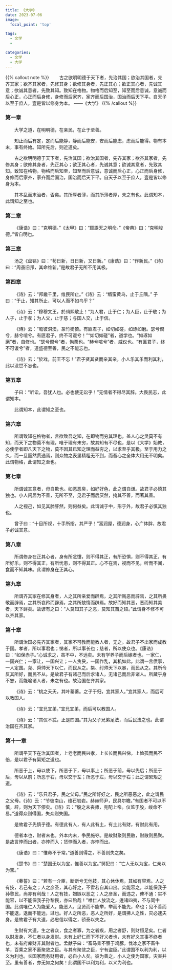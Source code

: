 ```yaml
---
title: 《大学》
date: 2023-07-06
image:
  focal_point: 'top'

tags:
  - 文学
  - 

categories:
  - 文学
  - 大学
---
```

{{% callout note %}}
&emsp;&emsp;古之欲明明德于天下者，先治其国；欲治其国者，先齐其家；欲齐其家者，先修其身；欲修其身者，先正其心；欲正其心者，先诚其意；欲诚其意者，先致其知。致知在格物。物格而后知至，知至而后意诚，意诚而后心正，心正而后身修，身修而后家齐，家齐而后国治，国治而后天下平。自天子以至于庶人，壹是皆以修身为本。
——《大学》
{{% /callout %}}
&emsp;&emsp;
<!--more-->
### 第一章
&emsp;&emsp;大学之道，在明明德，在亲民，在止于至善。

&emsp;&emsp;知止而后有定，定而后能静，静而后能安，安而后能虑，虑而后能得。物有本末，事有终始。知所先后，则近道矣。

&emsp;&emsp;古之欲明明德于天下者，先治其国；欲治其国者，先齐其家；欲齐其家者，先修其身；欲修其身者，先正其心；欲正其心者，先诚其意；欲诚其意者，先致其知。致知在格物。物格而后知至，知至而后意诚，意诚而后心正，心正而后身修，身修而后家齐，家齐而后国治，国治而后天下平。自天子以至于庶人，壹是皆以修身为本。

&emsp;&emsp;其本乱而末治者，否矣。其所厚者薄，而其所薄者厚，未之有也。此谓知本，此谓知之至也。

### 第二章 
&emsp;&emsp;《康诰》曰：“克明德。”《太甲》曰：“顾諟天之明命。”《帝典》曰：“克明峻德。”皆自明也。

### 第三章
&emsp;&emsp;汤之《盘铭》曰：“苟日新，日日新，又日新。”《康诰》曰：“作新民。”《诗》曰：“周虽旧邦，其命维新。”是故君子无所不用其极。

### 第四章
&emsp;&emsp;《诗》云：“邦畿千里，维民所止。”《诗》云：“缗蛮黄鸟，止于丘隅。” 子曰：“于止，知其所止，可以人而不如鸟乎？”

&emsp;&emsp;《诗》云：“穆穆文王，於缉熙敬止！”为人君，止于仁；为人臣，止于敬；为人子，止于孝；为人父，止于慈；与国人交，止于信。

&emsp;&emsp;《诗》云：“瞻彼淇澳，菉竹猗猗。有匪君子，如切如磋，如琢如磨。瑟兮僴兮，赫兮喧兮。有匪君子，终不可谖兮！”“如切如磋”者，道学也。“如琢如磨”者，自修也。“瑟兮僴兮”者，恂栗也。“赫兮喧兮”者，威仪也。“有匪君子，终不可谖兮”者，道盛德至善，民之不能忘也。

&emsp;&emsp;《诗》云：“於戏，前王不忘！”君子贤其贤而亲其亲，小人乐其乐而利其利，此以没世不忘也。

### 第五章
&emsp;&emsp;子曰：“听讼，吾犹人也。必也使无讼乎！”无情者不得尽其辞。大畏民志，此谓知本。

&emsp;&emsp;此谓知本，此谓知之至也。


### 第六章

&emsp;&emsp;所谓致知在格物者，言欲致吾之知，在即物而穷其理也。盖人心之灵莫不有知，而天下之物莫不有理，唯于理有未穷，故其知有不尽也，是以《大学》始教，必使学者即凡天下之物，莫不因其已知之理而益穷之，以求至乎其极。至于用力之久，而一旦豁然贯通焉，则众物之表里精粗无不到，而吾心之全体大用无不明矣。此谓物格，此谓知之至也。

### 第七章

&emsp;&emsp;所谓诚其意者，毋自欺也。如恶恶臭，如好好色，此之谓自谦。故君子必慎其独也。小人闲居为不善，无所不至，见君子而后厌然，掩其不善，而著其善。

&emsp;&emsp;人之视己，如见其肺肝然，则何益矣。此谓诚于中，形于外，故君子必慎其独也。

&emsp;&emsp;曾子曰：“十目所视，十手所指，其严乎！”富润屋，德润身，心广体胖，故君子必诚其意。

### 第八章
&emsp;&emsp;所谓修身在正其心者，身有所忿懥，则不得其正，有所恐惧，则不得其正，有所好乐，则不得其正，有所忧患，则不得其正。心不在焉，视而不见，听而不闻，食而不知其味。此谓修身在正其心。

### 第九章

&emsp;&emsp;所谓齐其家在修其身者，人之其所亲爱而辟焉，之其所贱恶而辟焉，之其所畏敬而辟焉，之其所哀矜而辟焉，之其所敖惰而辟焉。故好而知其恶，恶而知其美者，天下鲜矣。故谚有之曰：“人莫知其子之恶，莫知其苗之硕。”此谓身不修不可以齐其家。

### 第十章

&emsp;&emsp;所谓治国必先齐其家者，其家不可教而能教人者，无之。故君子不出家而成教于国。孝者，所以事君也；悌者，所以事长也；慈者，所以使众也。《康诰》曰：“如保赤子。”心诚求之，虽不中，不远矣。未有学养子而后嫁者也。一家仁，一国兴仁；一家让，一国兴让；一人贪戾，一国作乱，其机如此。此谓一言偾事，一人定国。尧、舜帅天下以仁，而民从之。桀、纣帅天下以暴，而民从之。其所令反其所好，而民不从。是故君子有诸己而后求诸人，无诸己而后非诸人。所藏乎身不恕，而能喻诸人者，未之有也。故治国在齐其家。

&emsp;&emsp;《诗》云：“桃之夭夭，其叶蓁蓁。之子于归，宜其家人。”宜其家人，而后可以教国人。

&emsp;&emsp;《诗》云：“宜兄宜弟。”宜兄宜弟，而后可以教国人。

&emsp;&emsp;《诗》云：“其仪不忒，正是四国。”其为父子兄弟足法，而后民法之也。此谓治国在齐其家。

### 第十一章

&emsp;&emsp;所谓平天下在治其国者，上老老而民兴孝，上长长而民兴悌，上恤孤而民不倍，是以君子有絜矩之道也。

&emsp;&emsp;所恶于上，毋以使下，所恶于下，毋以事上；所恶于前，毋以先后；所恶于后，毋以从前；所恶于右，毋以交于左；所恶于左，毋以交于右；此之谓絜矩之道。

&emsp;&emsp;《诗》云：“乐只君子，民之父母。”民之所好好之，民之所恶恶之，此之谓民之父母。《诗》云：“节彼南山，维石岩岩。赫赫师尹，民具尔瞻。”有国者不可以不慎，辟，则为天下僇矣。《诗》云：“殷之未丧师，克配上帝。仪监于殷，峻命不易。”道得众则得国，失众则失国。

&emsp;&emsp;是故君子先慎乎德。有德此有人，有人此有土，有土此有财，有财此有用。

&emsp;&emsp;德者本也，财者末也。外本内末，争民施夺。是故财聚则民散，财散则民聚。是故言悖而出者，亦悖而入；货悖而入者，亦悖而出。

&emsp;&emsp;《康诰》曰：“惟命不于常。”道善则得之，不善则失之矣。

&emsp;&emsp;《楚书》曰：“楚国无以为宝，惟善以为宝。”舅犯曰：“亡人无以为宝，仁亲以为宝。”

&emsp;&emsp;《秦誓》曰：“若有一介臣，断断兮无他技，其心休休焉，其如有容焉。人之有技，若己有之；人之彦圣，其心好之，不啻若自其口出。实能容之，以能保我子孙黎民，尚亦有利哉！人之有技，媢嫉以恶之；人之彦圣，而违之，俾不通：实不能容，以不能保我子孙黎民，亦曰殆哉！”唯仁人放流之，迸诸四夷，不与同中国。此谓唯仁人为能爱人，能恶人。见贤而不能举，举而不能先，命也；见不善而不能退，退而不能远，过也。好人之所恶，恶人之所好，是谓拂人之性，灾必逮夫身。是故君子有大道，必忠信以得之，骄泰以失之。

&emsp;&emsp;生财有大道，生之者众，食之者寡，为之者疾，用之者舒，则财恒足矣。仁者以财发身，不仁者以身发财。未有上好仁而下不好义者也，未有好义其事不终者也，未有府库财非其财者也。孟献子曰：“畜马乘不察于鸡豚，伐冰之家不畜牛羊，百乘之家不畜聚敛之臣。与其有聚敛之臣，宁有盗臣。”此谓国不以利为利，以义为利也。长国家而务财用者，必自小人矣。彼为善之，小人之使为国家，灾害并至。虽有善者，亦无如之何矣！此谓国不以利为利，以义为利也。
